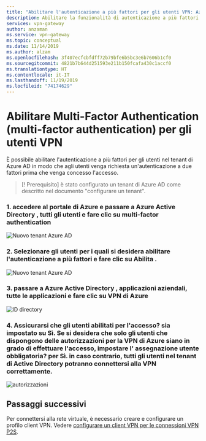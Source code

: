 ```yaml
---
title: "Abilitare l'autenticazione a più fattori per gli utenti VPN: Azure AD autenticazione | Microsoft Docs"
description: Abilitare la funzionalità di autenticazione a più fattori per gli utenti VPN
services: vpn-gateway
author: anzaman
ms.service: vpn-gateway
ms.topic: conceptual
ms.date: 11/14/2019
ms.author: alzam
ms.openlocfilehash: 3f407ecfcbfdff72b79bfe6b5bc3e6b7606b1cf0
ms.sourcegitcommit: 4821b7b644d251593e211b150fcafa430c1accf0
ms.translationtype: HT
ms.contentlocale: it-IT
ms.lasthandoff: 11/19/2019
ms.locfileid: "74174629"
---
```

# <a name="enable-multi-factor-authentication-mfa-for-vpn-users"></a>Abilitare Multi-Factor Authentication (multi-factor authentication) per gli utenti VPN

È possibile abilitare l'autenticazione a più fattori per gli utenti nel tenant di Azure AD in modo che agli utenti venga richiesta un'autenticazione a due fattori prima che venga concesso l'accesso.

> [! Prerequisito] è stato configurato un tenant di Azure AD come descritto nel documento "configurare un tenant".
>

### <a name="tenant"></a>1. accedere al portale di Azure e passare a **Azure Active Directory** , **tutti gli utenti** e fare clic su **multi-factor authentication**


   ![Nuovo tenant Azure AD](./media/openvpn-azure-ad-mfa/mfa1.jpg)

### <a name="users"></a>2. Selezionare gli utenti per i quali si desidera abilitare l'autenticazione a più fattori e fare clic su **Abilita** .

   ![Nuovo tenant Azure AD](./media/openvpn-azure-ad-mfa/mfa2.jpg)

### <a name="enable-authentication"></a>3. passare a **Azure Active Directory** , **applicazioni aziendali**, **tutte le applicazioni** e fare clic su **VPN di Azure**


   ![ID directory](./media/openvpn-azure-ad-mfa/user1.jpg)

### <a name="users"></a>4. Assicurarsi che gli **utenti abilitati per l'accesso?** sia impostato su Sì. Se si desidera che solo gli utenti che dispongono delle autorizzazioni per la VPN di Azure siano in grado di effettuare l'accesso, impostare l' **assegnazione utente obbligatoria?** per Sì. in caso contrario, tutti gli utenti nel tenant di Active Directory potranno connettersi alla VPN correttamente.

   ![autorizzazioni](./media/openvpn-azure-ad-mfa/user2.jpg)


## <a name="next-steps"></a>Passaggi successivi

Per connettersi alla rete virtuale, è necessario creare e configurare un profilo client VPN. Vedere [configurare un client VPN per le connessioni VPN P2S](openvpn-azure-ad-client.md).

